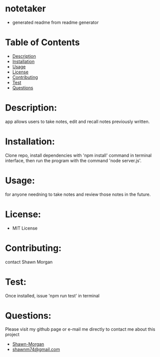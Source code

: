 # notetaker
* generated readme from readme generator 
# Table of Contents

* [Description](#description)
* [Installation](#installation)
* [Usage](#usage)
* [License](#license)
* [Contributing](#contributing)
* [Test](#test)
* [Questions](#questions)

# Description:
app allows users to take notes, edit and recall notes previously written.

# Installation:
Clone repo, install dependencies with 'npm install' command in terminal interface, then run the program with the command 'node server.js'.

# Usage:
for anyone needning to take notes and review those notes in the future.

# License:
* MIT License

# Contributing:
contact Shawn Morgan

# Test:
Once installed, issue 'npm run test' in terminal

# Questions:
Please visit my github page or e-mail me directly to contact me about this project
* [Shawn-Morgan](https://github.com/Shawn-Morgan)
* <shawnm74@gmail.com>